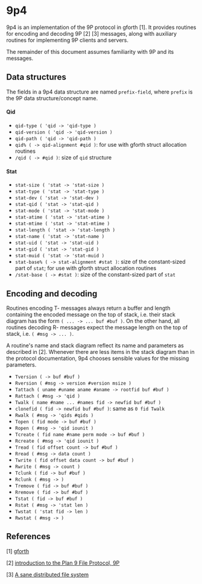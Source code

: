 9p4
===

9p4 is an implementation of the 9P protocol in gforth [1]. It provides routines
for encoding and decoding 9P [2] [3] messages, along with auxiliary routines for
implementing 9P clients and servers.

The remainder of this document assumes familiarity with 9P and its messages.


## Data structures

The fields in a 9p4 data structure are named `prefix-field`, where `prefix` is
the 9P data structure/concept name.

#### Qid

* `qid-type ( 'qid -> 'qid-type )`
* `qid-version ( 'qid -> 'qid-version )`
* `qid-path ( 'qid -> 'qid-path )`
* `qid% ( -> qid-alignment #qid )`: for use with gforth struct allocation routines
* `/qid ( -> #qid )`: size of `qid` structure


#### Stat
* `stat-size ( 'stat -> 'stat-size )`
* `stat-type ( 'stat -> 'stat-type )`
* `stat-dev ( 'stat -> 'stat-dev )`
* `stat-qid ( 'stat -> 'stat-qid )`
* `stat-mode ( 'stat -> 'stat-mode )`
* `stat-atime ( 'stat -> 'stat-atime )`
* `stat-mtime ( 'stat -> 'stat-mtime )`
* `stat-length ( 'stat -> 'stat-length )`
* `stat-name ( 'stat -> 'stat-name )`
* `stat-uid ( 'stat -> 'stat-uid )`
* `stat-gid ( 'stat -> 'stat-gid )`
* `stat-muid ( 'stat -> 'stat-muid )`
* `stat-base% ( -> stat-alignment #stat )`: size of the constant-sized part of
`stat`; for use with gforth struct allocation routines
* `/stat-base ( -> #stat )`: size of the constant-sized part of `stat`


## Encoding and decoding

Routines encoding T- messages always return a buffer and length containing the
encoded message on the top of stack, i.e. their stack diagram has the form
`( ... -> ... buf #buf )`. On the other hand, all routines decoding R- messages
expect the message length on the top of stack, i.e. `( #msg -> ... )`.

A routine's name and stack diagram reflect its name and parameters as described
in [2]. Whenever there are less items in the stack diagram than in the
protocol documentation, 9p4 chooses sensible values for the missing parameters.


* ```Tversion ( -> buf #buf )```
* ```Rversion ( #msg -> version #version msize )```
* ```Tattach ( uname #uname aname #aname -> rootfid buf #buf )```
* ```Rattach ( #msg -> 'qid )```
* ```Twalk ( name #name ... #names fid -> newfid buf #buf )```
* ```clonefid ( fid -> newfid buf #buf )```: same as ```0 fid Twalk```
* ```Rwalk ( #msg -> 'qids #qids )```
* ```Topen ( fid mode -> buf #buf )```
* ```Ropen ( #msg -> 'qid iounit )```
* ```Tcreate ( fid name #name perm mode -> buf #buf )```
* ```Rcreate ( #msg -> 'qid iounit )```
* ```Tread ( fid offset count -> buf #buf )```
* ```Rread ( #msg -> data count )```
* ```Twrite ( fid offset data count -> buf #buf )```
* ```Rwrite ( #msg -> count )```
* ```Tclunk ( fid -> buf #buf )```
* ```Rclunk ( #msg -> )```
* ```Tremove ( fid -> buf #buf )```
* ```Rremove ( fid -> buf #buf )```
* ```Tstat ( fid -> buf #buf )```
* ```Rstat ( #msg -> 'stat len )```
* ```Twstat ( 'stat fid -> len )```
* ```Rwstat ( #msg -> )```


## References

[1] [gforth](https://gforth.org)

[2] [introduction to the Plan 9 File Protocol, 9P](https://man.9front.org/5/intro)

[3] [A sane distributed file system](https://9p.cat-v.org)
